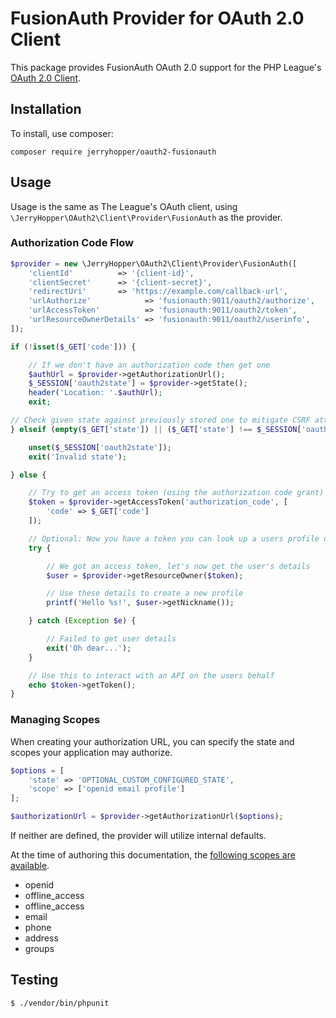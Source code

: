# FusionAuth Provider for OAuth 2.0 Client

This package provides FusionAuth OAuth 2.0 support for the PHP League's [OAuth 2.0 Client](https://github.com/thephpleague/oauth2-client).

## Installation

To install, use composer:

```
composer require jerryhopper/oauth2-fusionauth
```

## Usage

Usage is the same as The League's OAuth client, using `\JerryHopper\OAuth2\Client\Provider\FusionAuth` as the provider.

### Authorization Code Flow

```php
$provider = new \JerryHopper\OAuth2\Client\Provider\FusionAuth([
    'clientId'          => '{client-id}',
    'clientSecret'      => '{client-secret}',
    'redirectUri'       => 'https://example.com/callback-url',
    'urlAuthorize'            => 'fusionauth:9011/oauth2/authorize',
    'urlAccessToken'          => 'fusionauth:9011/oauth2/token',
    'urlResourceOwnerDetails' => 'fusionauth:9011/oauth2/userinfo',
]);

if (!isset($_GET['code'])) {

    // If we don't have an authorization code then get one
    $authUrl = $provider->getAuthorizationUrl();
    $_SESSION['oauth2state'] = $provider->getState();
    header('Location: '.$authUrl);
    exit;

// Check given state against previously stored one to mitigate CSRF attack
} elseif (empty($_GET['state']) || ($_GET['state'] !== $_SESSION['oauth2state'])) {

    unset($_SESSION['oauth2state']);
    exit('Invalid state');

} else {

    // Try to get an access token (using the authorization code grant)
    $token = $provider->getAccessToken('authorization_code', [
        'code' => $_GET['code']
    ]);

    // Optional: Now you have a token you can look up a users profile data
    try {

        // We got an access token, let's now get the user's details
        $user = $provider->getResourceOwner($token);

        // Use these details to create a new profile
        printf('Hello %s!', $user->getNickname());

    } catch (Exception $e) {

        // Failed to get user details
        exit('Oh dear...');
    }

    // Use this to interact with an API on the users behalf
    echo $token->getToken();
}
```

### Managing Scopes

When creating your authorization URL, you can specify the state and scopes your application may authorize.

```php
$options = [
    'state' => 'OPTIONAL_CUSTOM_CONFIGURED_STATE',
    'scope' => ['openid email profile']
];

$authorizationUrl = $provider->getAuthorizationUrl($options);
```
If neither are defined, the provider will utilize internal defaults.

At the time of authoring this documentation, the [following scopes are available](https://fusionauth.io/docs/v1/tech/oauth/endpoints).

- openid
- offline_access 
- offline_access 
- email
- phone
- address
- groups

## Testing

``` bash
$ ./vendor/bin/phpunit
```
